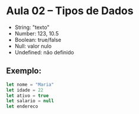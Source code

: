 # Aula 02 – Tipos de Dados

- String: "texto"
- Number: 123, 10.5
- Boolean: true/false
- Null: valor nulo
- Undefined: não definido

## Exemplo:
```js
let nome = "Maria"
let idade = 22
let ativo = true
let salario = null
let endereco
```
